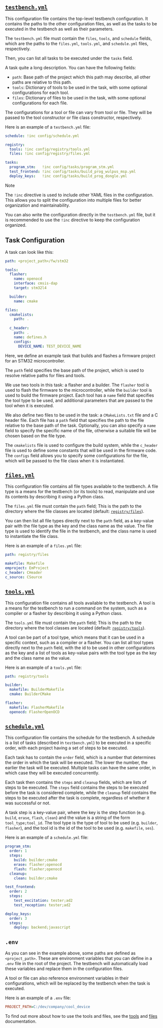 ## [`testbench.yml`](config/testbench.yml)

This configuration file contains the top-level testbench configuration. It contains the paths to the other configuration files, as well as the tasks to be executed in the testbench as well as their parameters.

The `testbench.yml` file must contain the `files`, `tools`, and `schedule` fields, which are the paths to the `files.yml`, `tools.yml`, and `schedule.yml` files, respectively.

Then, you can list all tasks to be executed under the `tasks` field.

A task quite a long description. You can have the following fields:

- `path`: Base path of the project which this path may describe, all other paths are relative to this path.
- `tools`: Dictionary of tools to be used in the task, with some optional configurations for each tool.
- `files`: Dictionary of files to be used in the task, with some optional configurations for each file.

The configurations for a tool or file can vary from tool or file. They will be passed to the tool constructor or file class constructor, respectively.

Here is an example of a `testbench.yml` file:

```yaml
schedule: !inc config/schedule.yml

registry:
  tools: !inc config/registry/tools.yml
  files: !inc config/registry/files.yml

tasks:
  program_stm:   !inc config/tasks/program_stm.yml
  test_frontend: !inc config/tasks/build_prog_wulpus_msp.yml
  deploy_keys:   !inc config/tasks/build_prog_dongle.yml
```

> [!NOTE]
> The `!inc` directive is used to include other YAML files in the configuration. This allows you to split the configuration into multiple files for better organization and maintainability.
>
> You can also write the configuration directly in the `testbench.yml` file, but it is recommended to use the `!inc` directive to keep the configuration organized.


## Task Configuration

A task can look like this:

```yaml
path: <project_path>/fw/stm32

tools:
  flasher:
    name: openocd
    interface: cmsis-dap
    target: stm32l4

  builder:
    name: cmake

files:
  cmakelists:
    path: .
  
  c_header:
    path: .
    name: defines.h
    configs:
      DEVICE_NAME: TEST_DEVICE_NAME
```

Here, we define an example task that builds and flashes a firmware project for an STM32 microcontroller.

The `path` field specifies the base path of the project, which is used to resolve relative paths for files and tools.

We use two tools in this task: a flasher and a builder. The `flasher` tool is used to flash the firmware to the microcontroller, while the `builder` tool is used to build the firmware project. Each tool has a `name` field that specifies the tool type to be used, and additional parameters that are passed to the tool when it is executed.

We also define two files to be used in the task: a `CMakeLists.txt` file and a C header file. Each file has a `path` field that specifies the path to the file relative to the base path of the task. Optionally, you can also specify a `name` field to specify the specific name of the file, otherwise a suitable file will be chosen based on the file type.

The `cmakelists` file is used to configure the build system, while the `c_header` file is used to define some constants that will be used in the firmware code. The `configs` field allows you to specify some configurations for the file, which will be passed to the file class when it is instantiated.


## [`files.yml`](config/files.yml)

This configuration file contains all file types available to the testbench. A file type is a means for the testbench (or its tools) to read, manipulate and use its contents by describing it using a Python class.

The `files.yml` file must contain the `path` field; This is the path to the directory where the file classes are located (default: [`registry/files`](registry/files)).

You can then list all file types directly next to the `path` field, as a key-value pair with the file type as the key and the class name as the value. The file type is used to identify the file in the testbench, and the class name is used to instantiate the file class.

Here is an example of a `files.yml` file:

```yaml
path: registry/files

makefile: Makefile
emproject: EmProject
c_header: CHeader
c_source: CSource
```


## [`tools.yml`](config/tools.yml)

This configuration file contains all tools available to the testbench. A tool is a means for the testbench to run a command on the system, such as a compiler or a flasher by describing it using a Python class.

The `tools.yml` file must contain the `path` field; This is the path to the directory where the tool classes are located (default: [`registry/tools`](registry/tools)).

A tool can be part of a tool type, which means that it can be used in a specific context, such as a compiler or a flasher. You can list all tool types directly next to the `path` field, with the id to be used in other configurations as the key and a list of tools as key-value pairs with the tool type as the key and the class name as the value.

Here is an example of a `tools.yml` file:

```yaml
path: registry/tools

builder:
  makefile: BuilderMakefile
  cmake: BuilderCMake

flasher:
  makefile: FlasherMakefile
  openocd: FlasherOpenOCD
```


## [`schedule.yml`](config/schedule.yml)

This configuration file contains the schedule for the testbench. A schedule is a list of tasks (described in `testbench.yml`) to be executed in a specific order, with each project having a set of steps to be executed.

Each task has to contain the `order` field, which is a number that determines the order in which the task will be executed. The lower the number, the earlier the task will be executed. Multiple tasks can have the same order, in which case they will be executed concurrently.

Each task then contains the `steps` and `cleanup` fields, which are lists of steps to be executed. The `steps` field contains the steps to be executed before the task is considered complete, while the `cleanup` field contains the steps to be executed after the task is complete, regardless of whether it was successful or not.

A task step is a key-value pair, where the key is the step function (e.g. `build`, `erase`, `flash`, `clean`) and the value is a string of the form `tool_type;tool_id`. The tool type is the type of tool to be used (e.g. `builder`, `flasher`), and the tool id is the id of the tool to be used (e.g. `makefile`, `ses`).

Here is an example of a `schedule.yml` file:

```yaml
program_stm:
  order: 1
  steps:
    build: builder;cmake
    erase: flasher;openocd
    flash: flasher;openocd
  cleanup:
    clean: builder;cmake

test_frontend:
  order: 2
  steps:
    test_excitation: tester;ad2
    test_reception: tester;ad2

deploy_keys:
  order: 3
  steps:
    deploy: backend;javascript
```


## `.env`

As you can see in the example above, some paths are defined as `<project_path>`. These are environment variables that you can define in a `.env` file in the root of the project. The testbench will automatically load these variables and replace them in the configuration files.

A tool or file can also reference environment variables in their configurations, which will be replaced by the testbench when the task is executed.

Here is an example of a `.env` file:

```ini
PROJECT_PATH=C:/dev/company/cool_device
```

To find out more about how to use the tools and files, see the [tools](tools.md) and [files](files.md) documentation.